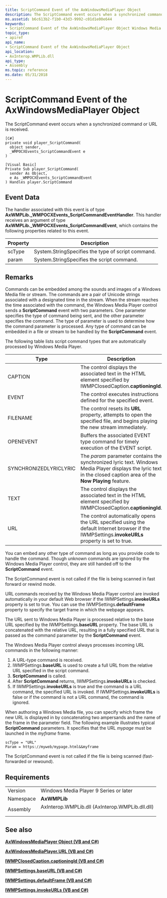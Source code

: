 ```yaml
---
title: ScriptCommand Event of the AxWindowsMediaPlayer Object
description: The ScriptCommand event occurs when a synchronized command or URL is received. | ScriptCommand Event of the AxWindowsMediaPlayer Object
ms.assetid: b6c613b2-f1b0-43d3-9992-c01d1e00e644
keywords:
- ScriptCommand Event of the AxWindowsMediaPlayer Object Windows Media Player
topic_type:
- apiref
api_name:
- ScriptCommand Event of the AxWindowsMediaPlayer Object
api_location:
- AxInterop.WMPLib.dll
api_type:
- Assembly
ms.topic: reference
ms.date: 05/31/2018
---
```


# ScriptCommand Event of the AxWindowsMediaPlayer Object

The ScriptCommand event occurs when a synchronized command or URL is received.

``` syntax
[C#]
private void player_ScriptCommand(
  object sender,
  _WMPOCXEvents_ScriptCommandEvent e
)

[Visual Basic]
Private Sub player_ScriptCommand(  
  sender As Object, 
  e As _WMPOCXEvents_ScriptCommandEvent
) Handles player.ScriptCommand
```

## Event Data

The handler associated with this event is of type **AxWMPLib.\_WMPOCXEvents\_ScriptCommandEventHandler**. This handler receives an argument of type **AxWMPLib.\_WMPOCXEvents\_ScriptCommandEvent**, which contains the following properties related to this event.



| Property | Description                                                   |
|----------|---------------------------------------------------------------|
| scType   | System.StringSpecifies the type of script command.<br/> |
| param    | System.StringSpecifies the script command.<br/>         |



 

## Remarks

Commands can be embedded among the sounds and images of a Windows Media file or stream. The commands are a pair of Unicode strings associated with a designated time in the stream. When the stream reaches the time associated with the command, the Windows Media Player control sends a **ScriptCommand** event with two parameters. One parameter specifies the type of command being sent, and the other parameter specifies the command. The type of parameter is used to determine how the command parameter is processed. Any type of command can be embedded in a file or stream to be handled by the **ScriptCommand** event.

The following table lists script command types that are automatically processed by Windows Media Player.



| Type                   | Description                                                                                                                                                         |
|------------------------|---------------------------------------------------------------------------------------------------------------------------------------------------------------------|
| CAPTION                | The control displays the associated text in the HTML element specified by IWMPClosedCaption.**captioningId**.                                                       |
| EVENT                  | The control executes instructions defined for the specified event.                                                                                                  |
| FILENAME               | The control resets its **URL** property, attempts to open the specified file, and begins playing the new stream immediately.                                        |
| OPENEVENT              | Buffers the associated EVENT type command for timely execution of the EVENT script.                                                                                 |
| SYNCHRONIZEDLYRICLYRIC | The *param* parameter contains the synchronized lyric text. Windows Media Player displays the lyric text in the closed caption area of the **Now Playing** feature. |
| TEXT                   | The control displays the associated text in the HTML element specified by IWMPClosedCaption.**captioningId**.                                                       |
| URL                    | The control automatically opens the URL specified using the default Internet browser if the IWMPSettings.**invokeURLs** property is set to true.                    |



 

You can embed any other type of command as long as you provide code to handle the command. Though unknown commands are ignored by the Windows Media Player control, they are still handed off to the **ScriptCommand** event.

The ScriptCommand event is not called if the file is being scanned in fast forward or rewind mode.

URL commands received by the Windows Media Player control are invoked automatically in your default Web browser if the IWMPSettings.**invokeURLs** property is set to true. You can use the IWMPSettings.**defaultFrame** property to specify the target frame in which the webpage appears.

The URL sent to Windows Media Player is processed relative to the base URL specified by the IWMPSettings.**baseURL** property. The base URL is concatenated with the relative URL, resulting in a fully specified URL that is passed as the command parameter by the **ScriptCommand** event.

The Windows Media Player control always processes incoming URL commands in the following manner:

1.  A URL-type command is received.
2.  IWMPSettings.**baseURL** is used to create a full URL from the relative URL specified in the script command.
3.  **ScriptCommand** is called.
4.  After **ScriptCommand** returns, IWMPSettings.**invokeURLs** is checked.
5.  If IWMPSettings.**invokeURLs** is true and the command is a URL command, the specified URL is invoked. If IWMPSettings.**invokeURLs** is false or if the command is not a URL command, the command is ignored.

When authoring a Windows Media file, you can specify which frame the new URL is displayed in by concatenating two ampersands and the name of the frame in the parameter field. The following example illustrates typical **ScriptCommand** parameters. It specifies that the URL *mypage* must be launched in the *myframe* frame.


```CSharp
scType = "URL"
Param = https://myweb/mypage.html&&myframe
```



The ScriptCommand event is not called if the file is being scanned (fast-forwarded or rewound).

## Requirements



|                      |                                                                                                                            |
|----------------------|----------------------------------------------------------------------------------------------------------------------------|
| Version<br/>   | Windows Media Player 9 Series or later<br/>                                                                          |
| Namespace<br/> | **AxWMPLib**<br/>                                                                                                    |
| Assembly<br/>  | <dl> <dt>AxInterop.WMPLib.dll (AxInterop.WMPLib.dll.dll)</dt> </dl> |



## See also

<dl> <dt>

[**AxWindowsMediaPlayer Object (VB and C#)**](axwindowsmediaplayer-object--vb-and-c.md)
</dt> <dt>

[**AxWindowsMediaPlayer.URL (VB and C#)**](axwmplib-axwindowsmediaplayer-url--vb-and-c.md)
</dt> <dt>

[**IWMPClosedCaption.captioningId (VB and C#)**](wmplibiwmpclosedcaption-iwmpclosedcaption-captioningid--vb-and-c.md)
</dt> <dt>

[**IWMPSettings.baseURL (VB and C#)**](wmplibiwmpsettings-iwmpsettings-baseurl--vb-and-c.md)
</dt> <dt>

[**IWMPSettings.defaultFrame (VB and C#)**](wmplibiwmpsettings-iwmpsettings-defaultframe--vb-and-c.md)
</dt> <dt>

[**IWMPSettings.invokeURLs (VB and C#)**](wmplibiwmpsettings-iwmpsettings-invokeurls--vb-and-c.md)
</dt> </dl>

 

 





